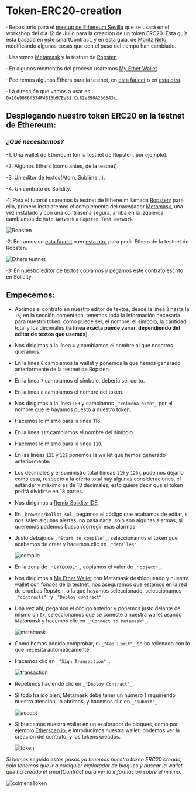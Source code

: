 # Token-ERC20-creation
· Repositorio para el [meetup de Ethereum Sevilla](http://meetu.ps/e/Fx10g/wtQqS/a) que se usará en el workshop del día 12 de Julio para la creación de un token ERC20.
Esta guía esta basada en [este](https://github.com/bitfwdcommunity/Issue-your-own-ERC20-token/blob/master/contracts/erc20_tutorial.sol) smartContract, y en [esta](https://medium.com/bitfwd/how-to-issue-your-own-token-on-ethereum-in-less-than-20-minutes-ac1f8f022793) guía, de [Moritz Neto](https://medium.com/@netomoritz), modificando algunas cosas que con el paso del tiempo han cambiado.

· Usaremos [Metamask](https://metamask.io/) y la testnet de [Ropsten](https://ropsten.etherscan.io/) 

· En algunos momentos del proceso usaremos [My Ether Wallet](https://www.myetherwallet.com/)

· Pediremos algunos Ethers para la testnet, en [esta faucet](http://faucet.ropsten.be:3001/) o en [esta otra](https://faucet.metamask.io/).

· La dirección que vamos a usar es `0x10e9086f534F4B15b97EaB1fCc82e390A266643c`.

## Desplegando nuestro token ERC20 en la testnet de Ethereum:

### _¿Qué necesitamos?_

-1. Una wallet de Ethereum (en la testnet de Ropsten, por ejemplo).

-2. Algunos Ethers (como antes, de la testnet).

-3. Un editor de textos(Atom, Sublime...).

-4. Un contrato de Solidity.


·1: Para el tutorial usaremos la testnet de Ethereum llamada [Ropsten](https://ropsten.etherscan.io/); para ello, primero instalaremos el complemento del navegador [Metamask](https://metamask.io/), una vez instalado y con una contraseña segura, arriba en la izquierda cambiamos de `Main Network` a `Ropsten Test Network` 
       
 ![Ropsten](images/Ropsten.png)
    
·2: Entramos en [esta faucet](http://faucet.ropsten.be:3001/) o en [esta otra](https://faucet.metamask.io/) para pedir Ethers de la testnet de Ropsten.
        
  ![Ethers testnet](images/ropstenEther.png)
    
·3: En nuestro editor de textos copiamos y pegamos [este](https://github.com/bitfwdcommunity/Issue-your-own-ERC20-token/blob/master/contracts/erc20_tutorial.sol) contrato escrito  en Solidity.


## Empecemos:
- Abrimos el contrato en nuestro editor de textos, desde la línea `3` hasta la `15`, en la sección comentada, tenemos toda la información necesaria para nuestro token, como puede ser, el nombre, el símbolo, la cantidad total y los decimales (**la línea exacta puede variar, dependiendo del editor de textos que usemos**).

- Nos dirigimos a la línea `4` y cambiamos el nombre al que nosotros queramos.

- En la línea `6` cambiamos la wallet y ponemos la que hemos generado anteriormente de la testnet de Ropsten.

- En la línea `7` cambiamos el símbolo, debería ser corto.

- En la línea `8` cambiamos el nombre del token.

- Nos dirigimos a la línea `103` y cambiamos `_"colmenaToken"_` por el nombre que le hayamos puesto a nuestro token.

- Hacemos lo mismo para la línea 116.

- En la línea `117` cambiamos el nombre del símbolo.

- Hacemos lo mismo para la línea `118`.

- En las líneas `121` y `122` ponemos la wallet que hemos generado anteriormente.

- Los decimales y el suministro total (líneas `119` y `120`), podemos dejarlo como está, respecto a la oferta total hay algunas consideraciones, el estándar y máximo es de 18 decimales, esto quiere decir que el token podrá dividirse en 18 partes.

- Nos dirigimos a [Remix Solidity IDE](http://remix.ethereum.org/).

- En `_browser/ballot.sol_` pegamos el código que acabamos de editar, si nos salen algunas alertas, no pasa nada, sólo son algunas alarmas; si queremos podemos buscar/corregir esas alarmas.

- Justo debajo de `_"Start to compile"_`, seleccionamos el token que acabamos de crear y hacemos clic en `_"detalles"_`.

    ![compile](images/compile.png)

- En la zona de `_"BYTECODE"_`, copiamos el valor de `_"object"_`.

- Nos dirigimos a [My Ether Wallet](https://www.myetherwallet.com/) con Metamask desbloqueado y nuestra wallet con fondos de la testnet, nos aseguramos que estamos en la red de pruebas Ropsten, o la que hayamos seleccionado, seleccionamos `_"contracts"_`  y `_"Deploy contract"_`.

- Una vez ahí, pegamos el codigo anterior y ponemos justo delante del mismo un `0x`, seleccionamos que se conecte a nuestra wallet usando _Metamask_ y hacemos clic en `_"Connect to Metamask"_`.

    ![metamask](images/metamask.png)

- Como hemos podido comprobar, el `_"Gas Limit"_` se ha rellenado con lo que necesita automáticamente.

- Hacemos clic en `_"Sign Transaction"_`.

    ![transaction](images/signTransaction.png)

- Repetimos haciendo clic en `_"Deploy Contract"_`.

- Si todo ha ido bien, Metamask debe tener un número 1 requiriendo nuestra atención, lo abrimos, y hacemos clic en `_"submit"_`

    ![accept](images/accept.png)

- Si buscamos nuestra wallet en un explorador de bloques, como por ejemplo [Etherscan.io](https://ropsten.etherscan.io/), e introducimos nuestra wallet, podemos ver la creación del contrato, y los tokens creados.

    ![token](images/token.png)


*Si hemos seguido estos pasos ya tenemos nuestro token ERC20 creado, solo tenemos que ir a cualquier explorador de bloques y buscar la wallet que ha creado el smartContract para ver la información sobre el mismo.*

   ![colmenaToken](images/colmenaToken.png)
